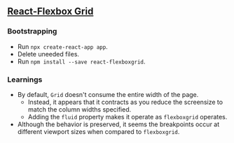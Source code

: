 ## [React-Flexbox Grid](https://roylee0704.github.io/react-flexbox-grid/)

### Bootstrapping

- Run `npx create-react-app app`.
- Delete uneeded files.
- Run `npm install --save react-flexboxgrid`.

### Learnings

- By default, `Grid` doesn't consume the entire width of the page.
  - Instead, it appears that it contracts as you reduce the screensize to match
    the column widths specified.
  - Adding the `fluid` property makes it operate as `flexboxgrid` operates.
- Although the behavior is preserved, it seems the breakpoints occur at different
  viewport sizes when compared to `flexboxgrid`.

